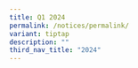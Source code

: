 ```yaml
---
title: Q1 2024
permalink: /notices/permalink/
variant: tiptap
description: ""
third_nav_title: "2024"
---
```

